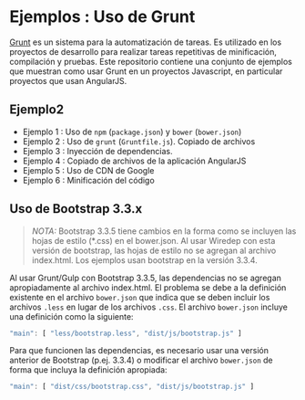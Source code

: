 # Ejemplos : Uso de Grunt

[Grunt](http://gruntjs.com/) es un sistema para la automatización de tareas.
Es utilizado en los proyectos de desarrollo para realizar tareas repetitivas de minificación, compilación y pruebas.
Este repositorio contiene una conjunto de ejemplos que muestran como usar Grunt en un proyectos Javascript, en particular proyectos que usan AngularJS.

## Ejemplo2

* Ejemplo 1 : Uso de `npm` (`package.json`) y `bower` (`bower.json`)
* Ejemplo 2 : Uso de `grunt` (`Gruntfile.js`). Copiado de archivos
* Ejemplo 3 : Inyección de dependencias.
* Ejemplo 4 : Copiado de archivos de la aplicación AngularJS
* Ejemplo 5 : Uso de CDN de Google
* Ejemplo 6 : Minificación del código


## Uso de Bootstrap 3.3.x

> *NOTA:* Bootstrap 3.3.5 tiene cambios en la forma como se incluyen las hojas
> de estilo (*.css)  en el bower.json. Al usar Wiredep con esta versión de
> bootstrap, las hojas de estilo no se agregan al archivo index.html. Los ejemplos
> usan bootstrap en la versión 3.3.4.

Al usar Grunt/Gulp con Bootstrap 3.3.5, las dependencias no se agregan apropiadamente al archivo index.html.
El problema se debe a la definición existente en el archivo `bower.json` que indica que se deben incluir los archivos `.less` en lugar de los archivos `.css`.
El archivo `bower.json` incluye una definición como la siguiente:

```javascript
"main": [ "less/bootstrap.less", "dist/js/bootstrap.js" ]
```

Para que funcionen las dependencias, es necesario usar una versión anterior de Bootstrap (p.ej. 3.3.4) o modificar el archivo `bower.json` de forma que incluya la definición apropiada:

```javascript
"main": [ "dist/css/bootstrap.css", "dist/js/bootstrap.js" ]
```